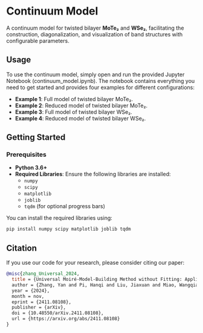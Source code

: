 # Continuum Model

A continuum model for twisted bilayer **MoTe₂** and **WSe₂**, facilitating the construction, diagonalization, and visualization of band structures with configurable parameters.

<!-- ## Table of Contents
- [Features](#features)
- [Getting Started](#getting-started)
  - [Prerequisites](#prerequisites)
  - [Installation](#installation)
- [Usage](#usage)
  - [Running the Jupyter Notebook](#running-the-jupyter-notebook)
  - [Examples](#examples)
- [Contact](#contact) -->

## Usage

To use the continuum model, simply open and run the provided Jupyter Notebook (continuum_model.ipynb). The notebook contains everything you need to get started and provides four examples for different configurations:
- **Example 1**: Full model of twisted bilayer MoTe₂.
- **Example 2**: Reduced model of twisted bilayer MoTe₂.
- **Example 3**: Full model of twisted bilayer WSe₂.
- **Example 4**: Reduced model of twisted bilayer WSe₂.

## Getting Started
### Prerequisites

- **Python 3.6+**
- **Required Libraries**: Ensure the following libraries are installed:
  - `numpy`
  - `scipy`
  - `matplotlib`
  - `joblib`
  - `tqdm` (for optional progress bars)

You can install the required libraries using:
```bash
pip install numpy scipy matplotlib joblib tqdm
```

## Citation

If you use our code for your research, please consider citing our paper:
```bibtex
@misc{zhang_Universal_2024,
  title = {Universal Moiré-Model-Building Method without Fitting: Application to Twisted MoTe₂ and WSe₂,
  author = {Zhang, Yan and Pi, Hanqi and Liu, Jiaxuan and Miao, Wangqian and Qi, Ziyue and Regnault, Nicolas and Weng, Hongming and Dai, Xi and Bernevig, B. Andrei and Wu, Quansheng and Yu, Jiabin},
  year = {2024},
  month = nov,
  eprint = {2411.08108},
  publisher = {arXiv},
  doi = {10.48550/arXiv.2411.08108},
  url = {https://arxiv.org/abs/2411.08108}
}

